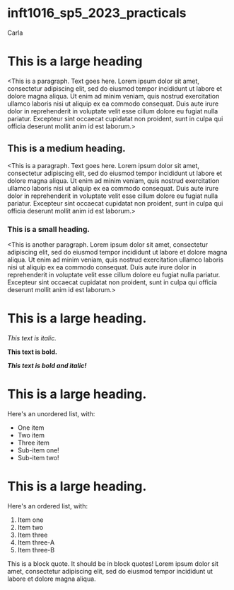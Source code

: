 # inft1016_sp5_2023_practicals

Carla

# This is a large heading



<This is a paragraph. Text goes here. Lorem ipsum dolor sit amet, consectetur adipiscing elit, sed do eiusmod tempor incididunt ut labore et dolore magna aliqua. Ut enim ad minim veniam, quis nostrud exercitation ullamco laboris nisi ut aliquip ex ea commodo consequat. Duis aute irure dolor in reprehenderit in voluptate velit esse cillum dolore eu fugiat nulla pariatur. Excepteur sint occaecat cupidatat non proident, sunt in culpa qui officia deserunt mollit anim id est laborum.>


## This is a medium heading.


<This is a paragraph. Text goes here. Lorem ipsum dolor sit amet, consectetur adipiscing elit, sed do eiusmod tempor incididunt ut labore et dolore magna aliqua. Ut enim ad minim veniam, quis nostrud exercitation ullamco laboris nisi ut aliquip ex ea commodo consequat. Duis aute irure dolor in reprehenderit in voluptate velit esse cillum dolore eu fugiat nulla pariatur. Excepteur sint occaecat cupidatat non proident, sunt in culpa qui officia deserunt mollit anim id est laborum.>



### This is a small heading.


<This is another paragraph. Lorem ipsum dolor sit amet, consectetur adipiscing elit, sed do eiusmod tempor incididunt ut labore et dolore magna aliqua. Ut enim ad minim veniam, quis nostrud exercitation ullamco laboris nisi ut aliquip ex ea commodo consequat. Duis aute irure dolor in reprehenderit in voluptate velit esse cillum dolore eu fugiat nulla pariatur. Excepteur sint occaecat cupidatat non proident, sunt in culpa qui officia deserunt mollit anim id est laborum.>


# This is a large heading. 

*This text is italic.*

**This text is bold.** 

***This text is bold and italic!***


# This is a large heading. 


Here's an unordered list, with:
* One item
* Two item
* Three item
* Sub-item one!
* Sub-item two!

# This is a large heading. 

Here's an ordered list, with:
1. Item one
1. Item two
1. Item three
1. Item three-A
1. Item three-B


This is a block quote. It should be in block quotes! Lorem ipsum dolor sit amet, consectetur adipiscing elit, sed do eiusmod tempor incididunt ut labore et dolore magna aliqua.